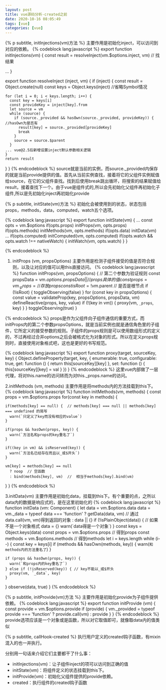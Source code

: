```yaml
---
layout: post
title: vue源码分析-created之前
date: 2020-10-16 08:05:49
tags: [vue]
categories: [vue]
---
```

{% p subtitle, initInjections(vm)方法 %}
主要作用是初始化inject，可以访问到对应的依赖。
{% codeblock lang:javascript %}
export function initInjections(vm) {
  const result = resolveInject(vm.$options.inject, vm) // 找结果
  
  ...
}

export function resolveInject (inject, vm) {
  if (inject) {
    const result = Object.create(null)
    const keys = Object.keys(inject)  //省略Symbol情况

    for (let i = 0; i < keys.length; i++) {
      const key = keys[i]
      const provideKey = inject[key].from
      let source = vm
      while (source) {
        if (source._provided && hasOwn(source._provided, provideKey)) { //hasOwn为是否有
          result[key] = source._provided[provideKey]
          break
        }
        source = source.$parent
      }
    ... vue@2.5后新增设置inject默认参数相关逻辑
    }
    return result
  }
}
{% endcodeblock %}
source就是当前的实例，而source._provided内保存的就是当前provide提供的值。首先从当前实例查找，接着将它的父组件实例赋值给source，在它的父组件查找。找到后使用break跳出循环，将搜索的结果赋值给result，接着查找下一个。由于vue是组件式的,所以会先初始化父组件再初始化子组件,所以是先初始化inject再初始化provide

{% p subtitle, initState(vm)方法 %}
初始化会被使用到的状态，状态包括props，methods，data，computed，watch五个选项。

{% codeblock lang:javascript %}
export function initState(vm) {
  ...
  const opts = vm.$options
  if(opts.props) initProps(vm, opts.props)
  if(opts.methods) initMethods(vm, opts.methods)
  if(opts.data) initData(vm)
  ...
  if(opts.computed) initComputed(vm, opts.computed)
  if(opts.watch && opts.watch !== nativeWatch) {
    initWatch(vm, opts.watch)
  }
}

{% endcodeblock %}

1. initProps (vm, propsOptions)
主要作用是检测子组件接受的值是否符合规则，以及让对应的值可以用this直接访问。
{% codeblock lang:javascript %}
function initProps(vm, propsOptions) {  // 第二个参数为验证规则
  const propsData = vm.$options.propsData || {}  // props具体的值
  const props = vm._props = {}  // 存放props
  const isRoot = !vm.$parent // 是否是根节点
  if (!isRoot) {
    toggleObserving(false)
  }
  for (const key in propsOptions) {
    const value = validateProp(key, propsOptions, propsData, vm)
    defineReactive(props, key, value)
    if (!(key in vm)) {
      proxy(vm, `_props`, key)
    }
  }
  toggleObserving(true)
}

{% endcodeblock %}
props是作为父组件向子组件通信的重要方式，而initProps内的第二个参数propsOptions，就是当前实例也就是通信角色里的子组件，它所定义的接受参数的规则。子组件的props规则是可以使用数组形式的定义的，不过再经过合并options之后会被格式化为对象的形式。所以在定义props规则时，直接使用对象格式吧，这也是更好的书写规范。

{% codeblock lang:javascript %}
export function proxy(target, sourceKey, key) {
  Object.defineProperty(target, key, {
    enumerable: true,
    configurable: true,
    get: function () {
      return this[sourceKey][key]
    },
    set: function () {
      this[sourceKey][key] = val
    }
  })
}
{% endcodeblock %}
这里vue内部做了一层代理，将对this.name的访问转而为对this._props.name的访问。

2.initMethods (vm, methods)
主要作用是将methods内的方法挂载到this下。
{% codeblock lang:javascript %}
function initMethods(vm, methods) {
  const props = vm.$options.props
  for(const key in methods) {

    if(methods[key] == null) {  // methods[key] === null || methods[key] === undefined 的简写
      warn(`只定义了key而没有相应的value`)
    }
    
    if(props && hasOwn(props, key)) {
      warn(`方法名和props的key重名了`)
    }
    
    if((key in vm) && isReserved(key)) {
      warn(`方法名已经存在而且以_或$开头`)
    }
    
    vm[key] = methods[key] == null
      ? noop  // 空函数
      : bind(methods[key], vm)  //  相当于methods[key].bind(vm)
  }
}
{% endcodeblock %}

3.initData(vm)
主要作用是初始化data，挂载到this下。有个重要的点，之所以data内的数据是响应式的，是在这里初始化的
{% codeblock lang:javascript %}
function initData (vm: Component) {
  let data = vm.$options.data
  data = vm._data = typeof data === 'function'
    ? getData(data, vm) // 通过data.call(vm, vm)得到返回的对象
    : data || {}
  if (!isPlainObject(data)) { // 如果不是一个对象格式
    data = {}
    warn(`data得是一个对象`)
  }
  const keys = Object.keys(data)
  const props = vm.$options.props  // 得到props
  const methods = vm.$options.methods  // 得到methods
  let i = keys.length
  while (i--) {
    const key = keys[i]
    if (methods && hasOwn(methods, key)) {
      warn(`和methods内的方法重名了`)
    }

    if (props && hasOwn(props, key)) {
      warn(`和props内的key重名了`)
    } else if (!isReserved(key)) { // key不能以_或$开头
      proxy(vm, `_data`, key)
    }
  }
  observe(data, true)
}
{% endcodeblock %}

{% p subtitle,  initProvide(vm)方法 %}
主要作用是初始化provide为子组件提供依赖。
{% codeblock lang:javascript %}
export function initProvide (vm) {
  const provide = vm.$options.provide
  if (provide) {
    vm._provided = typeof provide === 'function'
      ? provide.call(vm)
      : provide
  }
}
{% endcodeblock %}
provide选项应该是一个对象或是函数，所以对它取值即可，就像取data内的值类似

{% p subtitle, callHook-created %}
执行用户定义的created钩子函数，有mixin混入的也一并执行。

分别用一句话来介绍它们主要都干了什么事：

- initInjections(vm)：让子组件inject的项可以访问到正确的值
- initState(vm)：将组件定义的状态挂载到this下。
- initProvide(vm)：初始化父组件提供的provide依赖。
- created：执行组件的created钩子函数

